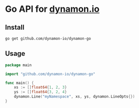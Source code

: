 # Go API for [dynamon.io](https://dynamon.io)


## Install

```
go get github.com/dynamon-io/dynamon-go
```


## Usage

```go
package main

import "github.com/dynamon-io/dynamon-go"

func main() {
    xs := []float64{1, 2, 3}
    ys := []float64{3, 2, 4}
    dynamon.Line("myNamespace", xs, ys, dynamon.LineOpts{})
}
```
